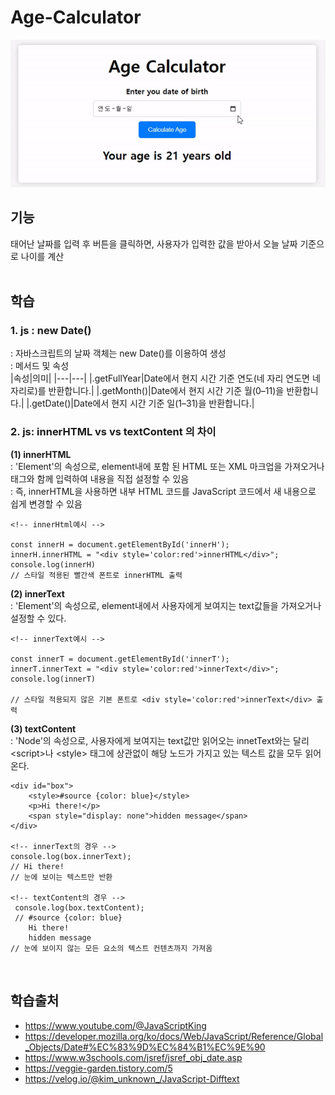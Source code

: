 # Age-Calculator

<img src="./Age Calculator.gif">

## 기능

태어난 날짜를 입력 후 버튼을 클릭하면, 사용자가 입력한 값을 받아서 오늘 날짜 기준으로 나이를 계산    
<br>
## 학습
### 1. js : new Date()    
: 자바스크립트의 날짜 객체는 new Date()를 이용하여 생성  
: 메서드 및 속성   
|속성|의미|
|---|---|
|.getFullYear|Date에서 현지 시간 기준 연도(네 자리 연도면 네 자리로)를 반환합니다.|
|.getMonth()|Date에서 현지 시간 기준 월(0–11)을 반환합니다.|
|.getDate()|Date에서 현지 시간 기준 일(1–31)을 반환합니다.|
<br>     

### 2. js: innerHTML vs  vs textContent 의 차이  
**(1) innerHTML**  
: 'Element'의 속성으로, element내에 포함 된 HTML 또는 XML 마크업을 가져오거나 태그와 함께 입력하여 내용을 직접 설정할 수 있음  
: 즉, innerHTML을 사용하면 내부 HTML 코드를 JavaScript 코드에서 새 내용으로 쉽게 변경할 수 있음  
 ```
<!-- innerHtml예시 -->

const innerH = document.getElementById('innerH');
innerH.innerHTML = "<div style='color:red'>innerHTML</div>";
console.log(innerH)
// 스타일 적용된 빨간색 폰트로 innerHTML 출력
```

**(2) innerText**    
: 'Element'의 속성으로, element내에서 사용자에게 보여지는 text값들을 가져오거나 설정할 수 있다.  

```
<!-- innerText예시 -->

const innerT = document.getElementById('innerT');
innerT.innerText = "<div style='color:red'>innerText</div>";
console.log(innerT)

// 스타일 적용되지 않은 기본 폰트로 <div style='color:red'>innerText</div> 출력
```
**(3) textContent**  
: 'Node'의 속성으로, 사용자에게 보여지는 text값만 읽어오는 innetText와는 달리 \<script\>나 \<style\> 태그에 상관없이 해당 노드가 가지고 있는 텍스트 값을 모두 읽어온다.
```
<div id="box">
    <style>#source {color: blue}</style>
    <p>Hi there!</p>
    <span style="display: none">hidden message</span>
</div>

<!-- innerText의 경우 -->
console.log(box.innerText);
// Hi there!
// 눈에 보이는 텍스트만 반환  

<!-- textContent의 경우 -->
 console.log(box.textContent);
 // #source {color: blue}
    Hi there!
    hidden message
// 눈에 보이지 않는 모든 요소의 텍스트 컨텐츠까지 가져옴  
```

<br> 

## 학습출처  
- https://www.youtube.com/@JavaScriptKing
- https://developer.mozilla.org/ko/docs/Web/JavaScript/Reference/Global_Objects/Date#%EC%83%9D%EC%84%B1%EC%9E%90
- https://www.w3schools.com/jsref/jsref_obj_date.asp
- https://veggie-garden.tistory.com/5  
- https://velog.io/@kim_unknown_/JavaScript-Difftext 
